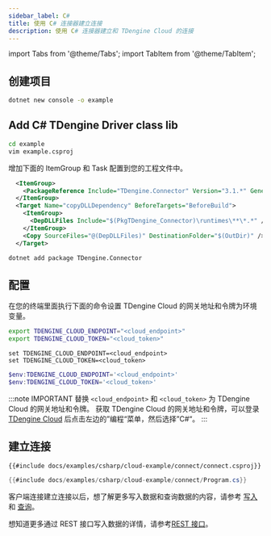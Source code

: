 ```yaml
---
sidebar_label: C#
title: 使用 C# 连接器建立连接
description: 使用 C# 连接器建立和 TDengine Cloud 的连接
---
```

<!-- exclude -->
import Tabs from '@theme/Tabs';
import TabItem from '@theme/TabItem';

<!-- exclude-end -->
## 创建项目

```bash
dotnet new console -o example
```

## Add C# TDengine Driver class lib

```bash
cd example
vim example.csproj
```

增加下面的 ItemGroup 和 Task 配置到您的工程文件中。

```XML
  <ItemGroup>
    <PackageReference Include="TDengine.Connector" Version="3.1.*" GeneratePathProperty="true" />
  </ItemGroup>
  <Target Name="copyDLLDependency" BeforeTargets="BeforeBuild">
    <ItemGroup>
      <DepDLLFiles Include="$(PkgTDengine_Connector)\runtimes\**\*.*" />
    </ItemGroup>
    <Copy SourceFiles="@(DepDLLFiles)" DestinationFolder="$(OutDir)" />
  </Target>
```

```bash
dotnet add package TDengine.Connector
```
## 配置

在您的终端里面执行下面的命令设置 TDengine Cloud 的网关地址和令牌为环境变量。

<Tabs defaultValue="bash">
<TabItem value="bash" label="Bash">

```bash
export TDENGINE_CLOUD_ENDPOINT="<cloud_endpoint>"
export TDENGINE_CLOUD_TOKEN="<cloud_token>"
```

</TabItem>
<TabItem value="cmd" label="CMD">

```shell
set TDENGINE_CLOUD_ENDPOINT=<cloud_endpoint>
set TDENGINE_CLOUD_TOKEN=<cloud_token>
```

</TabItem>
<TabItem value="powershell" label="Powershell">

```powershell
$env:TDENGINE_CLOUD_ENDPOINT='<cloud_endpoint>'
$env:TDENGINE_CLOUD_TOKEN='<cloud_token>'
```

</TabItem>
</Tabs>

<!-- exclude -->

:::note IMPORTANT
替换 `<cloud_endpoint>` 和 `<cloud_token>` 为 TDengine Cloud 的网关地址和令牌。
获取 TDengine Cloud 的网关地址和令牌，可以登录[TDengine Cloud](https://cloud.taosdata.com) 后点击左边的”编程“菜单，然后选择”C#“。
:::

## 建立连接

``` XML
{{#include docs/examples/csharp/cloud-example/connect/connect.csproj}}
```

```C#
{{#include docs/examples/csharp/cloud-example/connect/Program.cs}}
```

客户端连接建立连接以后，想了解更多写入数据和查询数据的内容，请参考 [写入](https://docs.taosdata.com/cloud/programming/insert/) 和 [查询](https://docs.taosdata.com/cloud/programming/query/)。

想知道更多通过 REST 接口写入数据的详情，请参考[REST 接口](https://docs.taosdata.com/cloud/programming/client-libraries/rest-api/)。
